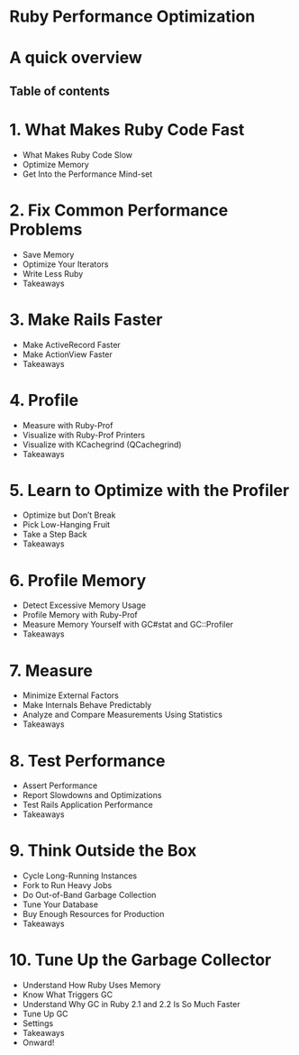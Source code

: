 # Ruby Performance Optimization

# A quick overview

## Table of contents

# 1. What Makes Ruby Code Fast

* What Makes Ruby Code Slow
* Optimize Memory
* Get Into the Performance Mind-set

# 2. Fix Common Performance Problems

* Save Memory
* Optimize Your Iterators
* Write Less Ruby
* Takeaways


# 3. Make Rails Faster

* Make ActiveRecord Faster
* Make ActionView Faster
* Takeaways

# 4. Profile

* Measure with Ruby-Prof
* Visualize with Ruby-Prof Printers
* Visualize with KCachegrind (QCachegrind)
* Takeaways

# 5. Learn to Optimize with the Profiler

* Optimize but Don’t Break
* Pick Low-Hanging Fruit
* Take a Step Back
* Takeaways


# 6. Profile Memory

* Detect Excessive Memory Usage
* Profile Memory with Ruby-Prof
* Measure Memory Yourself with GC#stat and GC::Profiler
* Takeaways


# 7. Measure

* Minimize External Factors
* Make Internals Behave Predictably
* Analyze and Compare Measurements Using Statistics
* Takeaways


# 8. Test Performance

* Assert Performance
* Report Slowdowns and Optimizations
* Test Rails Application Performance
* Takeaways


# 9. Think Outside the Box

* Cycle Long-Running Instances
* Fork to Run Heavy Jobs
* Do Out-of-Band Garbage Collection
* Tune Your Database
* Buy Enough Resources for Production
* Takeaways


# 10. Tune Up the Garbage Collector

* Understand How Ruby Uses Memory
* Know What Triggers GC
* Understand Why GC in Ruby 2.1 and 2.2 Is So Much Faster
* Tune Up GC
* Settings
* Takeaways
* Onward!

